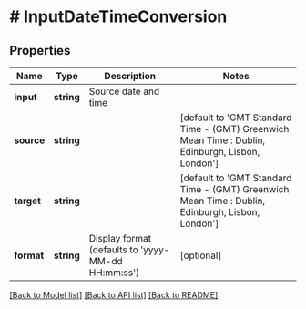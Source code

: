 # # InputDateTimeConversion

## Properties

Name | Type | Description | Notes
------------ | ------------- | ------------- | -------------
**input** | **string** | Source date and time |
**source** | **string** |  | [default to 'GMT Standard Time - (GMT) Greenwich Mean Time : Dublin, Edinburgh, Lisbon, London']
**target** | **string** |  | [default to 'GMT Standard Time - (GMT) Greenwich Mean Time : Dublin, Edinburgh, Lisbon, London']
**format** | **string** | Display format (defaults to &#39;yyyy-MM-dd HH:mm:ss&#39;) | [optional]

[[Back to Model list]](../../README.md#models) [[Back to API list]](../../README.md#endpoints) [[Back to README]](../../README.md)
